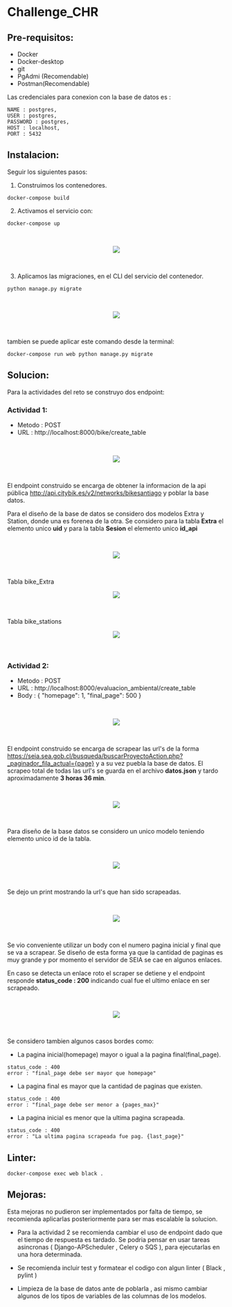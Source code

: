 # Challenge_CHR
## Pre-requisitos:
* Docker
* Docker-desktop
* git
* PgAdmi (Recomendable)
* Postman(Recomendable)

Las credenciales para conexion con la base de datos es :

```
NAME : postgres,
USER : postgres,
PASSWORD : postgres,
HOST : localhost,
PORT : 5432
```



## Instalacion:

Seguir los siguientes pasos:

1. Construimos los contenedores.

```
docker-compose build
```

2. Activamos el servicio con:

```
docker-compose up
```
<br>
<p align="center"><img src="img/1.JPG"></p>
<br/>

3. Aplicamos las migraciones, en el CLI del servicio del contenedor.

```
python manage.py migrate
```

<br>
<p align="center"><img src="img/4.JPG"></p>
<br/>

tambien se puede aplicar este comando desde la terminal:

```
docker-compose run web python manage.py migrate
```

## Solucion:

Para la actividades del reto se construyo dos endpoint:

### Actividad 1:
* Metodo : POST
* URL : http://localhost:8000/bike/create_table

<br>
<p align="center"><img src="img/9.JPG"></p>
<br/>

El endpoint construido se encarga de obtener la informacion de la api pública http://api.citybik.es/v2/networks/bikesantiago y poblar la base datos.

Para el diseño de la base de datos se considero dos modelos Extra y Station, donde una es forenea de la otra. Se considero para la tabla **Extra** el elemento unico **uid** y para la tabla  **Sesion** el elemento unico **id_api**

<br>
<p align="center"><img src="img/8.JPG"></p>
<br/>

Tabla bike_Extra
<br>
<p align="center"><img src="img/10.JPG"></p>
<br/>

Tabla bike_stations
<br>
<p align="center"><img src="img/10.JPG"></p>
<br/>


### Actividad 2:
* Metodo : POST
* URL : http://localhost:8000/evaluacion_ambiental/create_table
* Body : { "homepage": 1, "final_page": 500 }

<br>
<p align="center"><img src="img/2.JPG"></p>
<br/>

El endpoint construido se encarga de scrapear las url's de la forma https://seia.sea.gob.cl/busqueda/buscarProyectoAction.php?_paginador_fila_actual={page} y a su vez puebla la base de datos. El scrapeo total de todas las url's se guarda en el archivo **datos.json** y tardo aproximadamente **3 horas 36 min**.

<br>
<p align="center"><img src="img/3.JPG"></p>
<br/>

Para diseño de la base datos se considero un unico modelo teniendo elemento unico id de la tabla.

<br>
<p align="center"><img src="img/6.JPG"></p>
<br/>

Se dejo un print mostrando la url's que han sido scrapeadas.

<br>
<p align="center"><img src="img/5.JPG"></p>
<br/>


Se vio conveniente utilizar un body con el numero pagina inicial y final que se va a scrapear.
Se diseño de esta forma ya que la cantidad de paginas es muy grande y por momento el servidor de SEIA se cae en algunos enlaces.

En caso se detecta un enlace roto el scraper se detiene y el endpoint responde **status_code : 200** indicando cual fue el ultimo enlace en ser scrapeado.

<br>
<p align="center"><img src="img/7.JPG"></p>
<br/>

Se considero tambien algunos casos bordes como:

* La pagina inicial(homepage) mayor o igual a la pagina final(final_page).
```
status_code : 400
error : "final_page debe ser mayor que homepage"
```
* La pagina final es mayor que la cantidad de paginas que existen.
```
status_code : 400
error : "final_page debe ser menor a {pages_max}"
```
* La pagina inicial es menor que la ultima pagina scrapeada.

```
status_code : 400
error : "La ultima pagina scrapeada fue pag. {last_page}"
```
## Linter:
```
docker-compose exec web black .
```


## Mejoras:

Esta mejoras no pudieron ser implementados por falta de tiempo, se recomienda aplicarlas posteriormente para ser mas escalable la solucion.

* Para la actividad 2 se recomienda cambiar el uso de endpoint dado que el tiempo de respuesta es tardado. Se podria pensar en usar tareas asincronas ( Django-APScheduler , Celery o SQS ), para ejecutarlas en una hora determinada.

* Se recomienda incluir test y formatear el codigo con algun linter ( Black , pylint )

* Limpieza de la base de datos ante de poblarla , asi mismo cambiar algunos de los tipos de variables de las columnas de los modelos.
